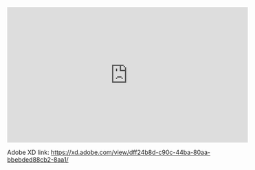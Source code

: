 <iframe width="560" height="315" src="https://www.youtube.com/embed/wVwHhBjpoac" frameborder="0" allow="accelerometer; autoplay; clipboard-write; encrypted-media; gyroscope; picture-in-picture" allowfullscreen></iframe>


Adobe XD link: https://xd.adobe.com/view/dff24b8d-c90c-44ba-80aa-bbebded88cb2-8aa1/
